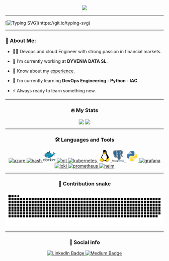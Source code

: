 <div id="header" align="center">
  <img src=https://media.giphy.com/media/du3J3cXyzhj75IOgvA/giphy.gif width="200"/>
</div>

<!-- <h2 align="center">Hi 👋, I'm Ivan Andrade </h2> -->

---
[![Typing SVG](https://readme-typing-svg.herokuapp.com?duration=10000&center=true&vCenter=true&width=800&height=30&lines=Hello+this+is+Ivan+Andrade%2C+Welcome+to+my+Github+page.)](https://git.io/typing-svg)

---
<!-- ### 👦 About Me -->
<h3 align="left"><b> 👦 About Me: </b>  </h3>

- 👨‍💻 Devops and cloud Engineer with strong passion in financial markets.

- 🔭 I’m currently working at **DYVENIA DATA SL**.

- 📄 Know about my [experience.](https://www.linkedin.com/in/iandradec/)

- 🌱 I’m currently learning **DevOps Engineering - Python - IAC**.
  
- ⚡ Always ready to learn something new.

--- 

<!-- ### 🔥 My Stats -->
<h3 align="center"><b> 🔥 My Stats </b>  </h3>
<p align="center">
    <img width="400" src="https://github-readme-stats.vercel.app/api?username=iandradec&count_private=true&show_icons=true&theme=react" align="center" />  
    <img width="425" src="https://streak-stats.demolab.com/?user=iandradec&theme=react" align="center" />
</p>



---

<!-- ### 🛠️ Languages and Tools -->
<h3 align="center"> 🛠️ Languages and Tools </h3>
<div>
    <p align="center">
        <a href="https://azure.microsoft.com/en-in/" target="_blank" rel="noreferrer" > <img src="https://www.vectorlogo.zone/logos/microsoft_azure/microsoft_azure-icon.svg" alt="azure" width="40" height="40"/> </a> 
        <a href="https://www.gnu.org/software/bash/" target="_blank" rel="noreferrer"> <img src="https://www.vectorlogo.zone/logos/gnu_bash/gnu_bash-icon.svg" alt="bash" width="40" height="40"/> </a> 
        <a href="https://www.docker.com/" target="_blank" rel="noreferrer"> <img src="https://raw.githubusercontent.com/devicons/devicon/master/icons/docker/docker-original-wordmark.svg" alt="docker" width="40" height="40"/> </a> 
        <a href="https://git-scm.com/" target="_blank" rel="noreferrer"> <img src="https://www.vectorlogo.zone/logos/git-scm/git-scm-icon.svg" alt="git" width="40" height="40"/> </a> 
        <a href="https://kubernetes.io" target="_blank" rel="noreferrer"> <img src="https://www.vectorlogo.zone/logos/kubernetes/kubernetes-icon.svg" alt="kubernetes" width="40" height="40"/> </a> 
        <a href="https://www.linux.org/" target="_blank" rel="noreferrer"> <img src="https://raw.githubusercontent.com/devicons/devicon/master/icons/linux/linux-original.svg" alt="linux" width="40" height="40"/> </a> 
        <a href="https://www.postgresql.org" target="_blank" rel="noreferrer"> <img src="https://raw.githubusercontent.com/devicons/devicon/master/icons/postgresql/postgresql-original-wordmark.svg" alt="postgresql" width="40" height="40"/> </a> 
        <a href="https://www.python.org" target="_blank" rel="noreferrer"> <img src="https://raw.githubusercontent.com/devicons/devicon/master/icons/python/python-original.svg" alt="python" width="40" height="40"/> </a>
        <a href="https://grafana.com/" target="_blank" rel="noreferrer"> <img src="https://www.vectorlogo.zone/logos/grafana/grafana-ar21.svg" alt="grafana" width="40" height="40"/> </a> 
        <a href="https://grafana.com/loki" target="_blank" rel="noreferrer"> <img src="https://raw.githubusercontent.com/cncf/landscape/master/hosted_logos/grafana-loki.svg" alt="loki" width="40" height="40"/> </a>
        <a href="https://prometheus.io/" target="_blank" rel="noreferrer"> <img src="https://www.vectorlogo.zone/logos/prometheusio/prometheusio-icon.svg" alt="prometheus" width="40" height="40"/> </a> 
        <a href="https://helm.sh/" target="_blank" rel="noreferrer"> <img src="https://www.vectorlogo.zone/logos/helmsh/helmsh-ar21.svg" alt="helm" width="40" height="40"/> </a>
    </p>
</div>


---

<!-- ### 🐍 Contribution snake -->
<h3 align="center"><b> 🐍 Contribution snake</b> </h3>
<p align="center">
    <picture>
        <source media="(prefers-color-scheme: dark)" srcset="https://github.com/Iandradec/iandradec/blob/output/github-snake-dark.svg">
        <source media="(prefers-color-scheme: light)" srcset="https://github.com/Iandradec/iandradec/blob/output/github-snake-dark.svg">
        <img alt="github contribution grid snake animation" src="https://github.com/Iandradec/iandradec/blob/output/github-snake-dark.svg">
    </picture>
</p>

---

<!-- ### 🔗 Social info -->
<h3 align="center"><b> 🔗 Social info </b> </h3>
<div id="badges">
    <p align="center">
        <a href="https://linkedin.com/in/iandradec">
        <img src="https://img.shields.io/badge/LinkedIn-blue?style=for-the-badge&logo=linkedin&logoColor=white" alt="LinkedIn Badge"/>
        </a>
        <a href="https://medium.com/@iandradec">
        <img src="https://img.shields.io/badge/Medium-959da5?style=for-the-badge&logo=medium&logoColor=blue" alt="Medium Badge"/>
        </a>
    </p>
</div>

